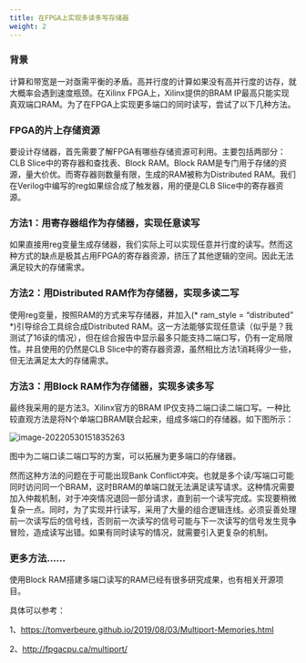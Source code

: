 ```yaml
---
title: 在FPGA上实现多读多写存储器
weight: 2
---
```


### 背景

计算和带宽是一对亟需平衡的矛盾。高并行度的计算如果没有高并行度的访存，就大概率会遇到速度瓶颈。在Xilinx FPGA上，Xilinx提供的BRAM IP最高只能实现真双端口RAM。为了在FPGA上实现更多端口的同时读写，尝试了以下几种方法。

### FPGA的片上存储资源

要设计存储器，首先需要了解FPGA有哪些存储资源可利用。主要包括两部分：CLB Slice中的寄存器和查找表、Block RAM。Block RAM是专门用于存储的资源，量大价优。而寄存器则数量有限，生成的RAM被称为Distributed RAM。我们在Verilog中编写的reg如果综合成了触发器，用的便是CLB Slice中的寄存器资源。

### 方法1：用寄存器组作为存储器，实现任意读写

如果直接用reg变量生成存储器，我们实际上可以实现任意并行度的读写。然而这种方式的缺点是极其占用FPGA的寄存器资源，挤压了其他逻辑的空间。因此无法满足较大的存储需求。

### 方法2：用Distributed RAM作为存储器，实现多读二写

使用reg变量，按照RAM的方式来写存储器，并加入(* ram_style = “distributed” *)引导综合工具综合成Distributed RAM。这一方法能够实现任意读（似乎是？我测试了16读的情况），但在综合报告中显示最多只能支持二端口写，仍有一定局限性。并且使用的仍然是CLB Slice中的寄存器资源，虽然相比方法1消耗得少一些，但无法满足太大的存储需求。

### 方法3：用Block RAM作为存储器，实现多读多写

最终我采用的是方法3。Xilinx官方的BRAM IP仅支持二端口读二端口写。一种比较直观方法是将N个单端口BRAM联合起来，组成多端口的存储器。如下图所示：

![image-20220530151835263](https://tuchuang-1254351169.cos.ap-guangzhou.myqcloud.com/image-20220530151835263.png)

图中为二端口读二端口写的方案，可以拓展为更多端口的存储器。

然而这种方法的问题在于可能出现Bank Conflict冲突。也就是多个读/写端口可能同时访问同一个BRAM，这时BRAM的单端口就无法满足读写请求。这种情况需要加入仲裁机制，对于冲突情况退回一部分请求，直到前一个读写完成。实现要稍微复杂一点。同时，为了实现并行读写，采用了大量的组合逻辑连线。必须妥善处理前一次读写后的信号线，否则前一次读写的信号可能与下一次读写的信号发生竞争冒险，造成读写出错。如果有同时读写的情况，就需要引入更复杂的机制。

### 更多方法......

使用Block RAM搭建多端口读写的RAM已经有很多研究成果，也有相关开源项目。

具体可以参考：

1、https://tomverbeure.github.io/2019/08/03/Multiport-Memories.html

2、http://fpgacpu.ca/multiport/
